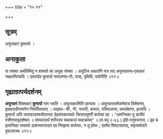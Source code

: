 +++
title = "१५ ११"

+++
## सूत्रम्
अयुजाक्षरं कुमार्याः ।

## अनाकुला
या संख्या अर्थविमितुं न शक्यते सा अयुक् संख्या ।
अयुञ्जि अक्षराणि यत्र तत् अयुजाक्षरम्–एकाक्षरं त्र्यक्षरमित्यादि ।
एतावदेव कुमार्या नामलणम्–गौः, वाक्, पृथिवि, पार्वतीति ॥११॥

## गृह्यतात्पर्यदर्शनम्
**अयुगक्षरं** विषमाक्षरं **कुमार्या** नाम भवति ।
अयुजाक्षरमिति छान्दसः ।
अयुगक्षरत्वमेकमेवात्र विशेषणम्, द्व्यक्षरादीनामनेन निवर्तितत्वात् ।
तद्यथा– श्रीः, गौः, भारती, कमला, पतिवल्लभा, कमलेक्षणा, इत्यादि ।
कुमार्या अपि जातकादयश्चौलान्ताः देहसंस्कारार्थाः क्रियास्तूष्णीं कर्तव्या एव ।
"अमन्त्रिका तु कार्येयं स्त्रीणामावृदशेषतः ॥
संस्कारार्थं शरीरस्य यथाकालं यथाक्रमम्" ॥
(म.स्मृ.२-६६.)
इति मनुवचनात् ।
इह च द्रव्यनिष्ठा भावार्थाः प्राशनवपनादय एव निष्कृष्य कर्तव्याः, न तु होमाः ; एवमेव शिष्टाचारात्, स्मृत्यर्थसारे दृष्टत्वाच्च ॥११॥
